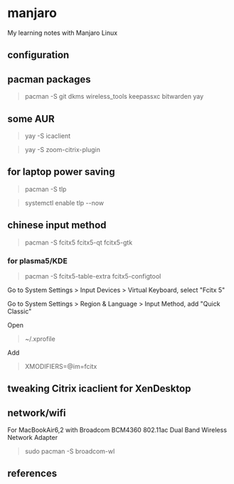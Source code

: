 # manjaro
My learning notes with Manjaro Linux

## configuration

## pacman packages
> pacman -S git dkms wireless_tools keepassxc bitwarden yay

## some AUR
> yay -S icaclient

> yay -S zoom-citrix-plugin

## for laptop power saving
> pacman -S tlp

> systemctl enable tlp --now

## chinese input method
> pacman -S fcitx5 fcitx5-qt fcitx5-gtk

### for plasma5/KDE
> pacman -S fcitx5-table-extra fcitx5-configtool

Go to System Settings > Input Devices > Virtual Keyboard, select "Fcitx 5"

Go to System Settings > Region & Language > Input Method, add "Quick Classic"

Open
> ~/.xprofile

Add
> XMODIFIERS=@im=fcitx


## tweaking Citrix icaclient for XenDesktop

## network/wifi
For MacBookAir6,2 with Broadcom BCM4360 802.11ac Dual Band Wireless Network Adapter
> sudo pacman -S broadcom-wl

## references
